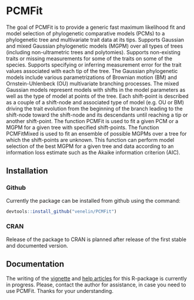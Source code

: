 
<!-- README.md is generated from README.Rmd. Please edit that file -->
PCMFit
======

The goal of PCMFit is to provide a generic fast maximum likelihood fit and model selection of phylogenetic comparative models (PCMs) to a phylogenetic tree and multivariate trait data at its tips. Supports Gaussian and mixed Gaussian phylogenetic models (MGPM) over all types of trees (including non-ultrametric trees and polytomies). Supports non-existing traits or missing measurements for some of the traits on some of the species. Supports specifying or inferring measurement error for the trait values associated with each tip of the tree. The Gaussian phylogenetic models include various parametrizations of Brownian motion (BM) and Ornstein-Uhlenbeck (OU) multivariate branching processes. The mixed Gaussian models represent models with shifts in the model parameters as well as the type of model at points of the tree. Each shift-point is described as a couple of a shift-node and associated type of model (e.g. OU or BM) driving the trait evolution from the beginning of the branch leading to the shift-node toward the shift-node and its descendants until reaching a tip or another shift-point. The function PCMFit is used to fit a given PCM or a MGPM for a given tree with specified shift-points. The function PCMFitMixed is used to fit an ensemble of possible MGPMs over a tree for which the shift-points are unknown. This function can perform model selection of the best MGPM for a given tree and data according to an information loss estimate such as the Akaike information criterion (AIC).

Installation
------------

### Github

Currently the package can be installed from github using the command:

``` r
devtools::install_github("venelin/PCMFit")
```

### CRAN

Release of the package to CRAN is planned after release of the first stable and documented version.

Documentation
-------------

The writing of the [vignette](https://venelin.github.io/PCMFit/articles/pcmfit.html) and [help articles](https://venelin.github.io/PCMBase/reference/index.html) for this R-package is currently in progress. Please, contact the author for assistance, in case you need to use PCMFit. Thanks for your understanding.
